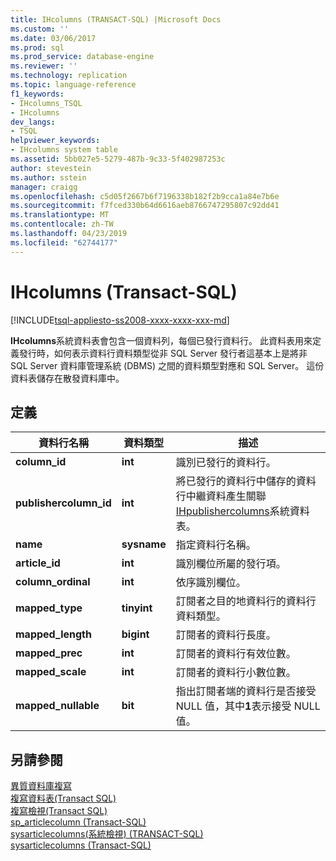 ```yaml
---
title: IHcolumns (TRANSACT-SQL) |Microsoft Docs
ms.custom: ''
ms.date: 03/06/2017
ms.prod: sql
ms.prod_service: database-engine
ms.reviewer: ''
ms.technology: replication
ms.topic: language-reference
f1_keywords:
- IHcolumns_TSQL
- IHcolumns
dev_langs:
- TSQL
helpviewer_keywords:
- IHcolumns system table
ms.assetid: 5bb027e5-5279-487b-9c33-5f402987253c
author: stevestein
ms.author: sstein
manager: craigg
ms.openlocfilehash: c5d05f2667b6f7196338b182f2b9cca1a84e7b6e
ms.sourcegitcommit: f7fced330b64d6616aeb8766747295807c92dd41
ms.translationtype: MT
ms.contentlocale: zh-TW
ms.lasthandoff: 04/23/2019
ms.locfileid: "62744177"
---
```

# <a name="ihcolumns-transact-sql"></a>IHcolumns (Transact-SQL)
[!INCLUDE[tsql-appliesto-ss2008-xxxx-xxxx-xxx-md](../../includes/tsql-appliesto-ss2008-xxxx-xxxx-xxx-md.md)]

  **IHcolumns**系統資料表會包含一個資料列，每個已發行資料行。 此資料表用來定義發行時，如何表示資料行資料類型從非 SQL Server 發行者這基本上是將非 SQL Server 資料庫管理系統 (DBMS) 之間的資料類型對應和 SQL Server。 這份資料表儲存在散發資料庫中。  
  
## <a name="definition"></a>定義  
  
|資料行名稱|資料類型|描述|  
|-----------------|---------------|-----------------|  
|**column_id**|**int**|識別已發行的資料行。|  
|**publishercolumn_id**|**int**|將已發行的資料行中儲存的資料行中繼資料產生關聯[IHpublishercolumns](../../relational-databases/system-tables/ihpublishercolumns-transact-sql.md)系統資料表。|  
|**name**|**sysname**|指定資料行名稱。|  
|**article_id**|**int**|識別欄位所屬的發行項。|  
|**column_ordinal**|**int**|依序識別欄位。|  
|**mapped_type**|**tinyint**|訂閱者之目的地資料行的資料行資料類型。|  
|**mapped_length**|**bigint**|訂閱者的資料行長度。|  
|**mapped_prec**|**int**|訂閱者的資料行有效位數。|  
|**mapped_scale**|**int**|訂閱者的資料行小數位數。|  
|**mapped_nullable**|**bit**|指出訂閱者端的資料行是否接受 NULL 值，其中**1**表示接受 NULL 值。|  
  
## <a name="see-also"></a>另請參閱  
 [異質資料庫複寫](../../relational-databases/replication/non-sql/heterogeneous-database-replication.md)   
 [複寫資料表&#40;Transact SQL&#41;](../../relational-databases/system-tables/replication-tables-transact-sql.md)   
 [複寫檢視&#40;Transact SQL&#41;](../../relational-databases/system-views/replication-views-transact-sql.md)   
 [sp_articlecolumn &#40;Transact-SQL&#41;](../../relational-databases/system-stored-procedures/sp-articlecolumn-transact-sql.md)   
 [sysarticlecolumns&#40;系統檢視&#41; &#40;TRANSACT-SQL&#41;](../../relational-databases/system-views/sysarticlecolumns-system-view-transact-sql.md)   
 [sysarticlecolumns &#40;Transact-SQL&#41;](../../relational-databases/system-tables/sysarticlecolumns-transact-sql.md)  
  
  

